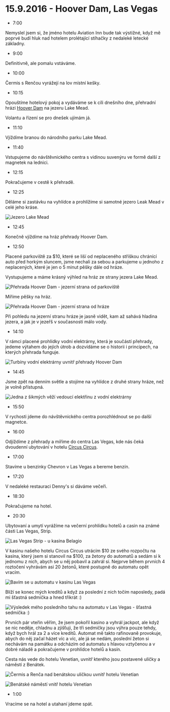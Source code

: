# 15.9.2016 - Hoover Dam, Las Vegas

   * 7:00

Nemyslel jsem si, že jméno hotelu Aviation Inn bude tak výstižné, když mě poprvé budí hluk nad hotelem prolétající stíhačky z nedaleké letecké základny.

   * 9:00

Definitivně, ale pomalu vstáváme.

   * 10:00

Čermis s Renčou vyrážejí na lov místní kešky.

   * 10:15

Opouštíme hotelový pokoj a vydáváme se k cíli dnešního dne, přehradní hrázi [Hoover Dam](https://cs.wikipedia.org/wiki/Hooverova_p%C5%99ehrada) na jezeru Lake Mead.

Volantu a řízení se pro dnešek ujímám já.

   * 11:10

Vjíždíme branou do národního parku Lake Mead.

   * 11:40

Vstupujeme do návštěvnického centra s vidinou suvenýru ve formě další z magnetek na lednici.

   * 12:15

Pokračujeme v cestě k přehradě.

   * 12:25

Děláme si zastávku na vyhlídce a prohlížíme si samotné jezero Leak Mead v celé jeho kráse.

![Jezero Lake Mead](images/20160915/20160915_123448.jpg)

   * 12:45

Konečně vjíždíme na hráz přehrady Hoover Dam.

   * 12:50

Placené parkoviště za $10, které se liší od neplaceného stříškou chránící auto před horkým sluncem, jsme nechali za sebou a parkujeme u jednoho z neplacených, které je jen o 5 minut pěšky dále od hráze.

Vystupujeme a máme krásný výhled na hráz ze strany jezera Lake Mead.

![Přehrada Hoover Dam - jezerní strana od parkoviště](images/20160915/20160915_130444.jpg)

Míříme pěšky na hráz.

![Přehrada Hoover Dam - jezerní strana od hráze](images/20160915/20160915_131929.jpg)

Při pohledu na jezerní stranu hráze je jasně vidět, kam až sahává hladina jezera, a jak je v jezeřš v současnosti málo vody.

   * 14:10

V rámci placené prohlídky vodní elektrárny, která je součástí přehrady, jedeme výtahem do jejích útrob a dozvídáme se o historii i principech, na kterých přehrada funguje.

![Turbíny vodní elektrárny uvnitř přehrady Hoover Dam](images/20160915/20160915_143638.jpg)

   * 14:45

Jsme zpět na denním světle a stojíme na vyhlídce z druhé strany hráze, než je volně přístupná.

![Jedna z šikmých věží vedoucí elektřinu z vodní elektrárny](images/20160915/20160915_150450.jpg)

   * 15:50

V rychosti jdeme do návštěvnického centra porozhlédnout se po další magnetce.

   * 16:00

Odjíždíme z přehrady a míříme do centra Las Vegas, kde nás čeká dvoudenní ubytování v hotelu [Circus Circus](https://en.wikipedia.org/wiki/Circus_Circus_Las_Vegas).

   * 17:00

Stavíme u benzinky Chevron v Las Vegas a bereme benzín.

   * 17:20

V nedaleké restauraci Denny's si dáváme večeři.

   * 18:30

Pokračujeme na hotel.

   * 20:30

Ubytovaní a umytí vyrážíme na večerní prohlídku hotelů a casin na známé části Las Vegas, Strip.

![Las Vegas Strip - u kasina Belagio](images/20160915/20160915_223708.jpg)

V kasinu našeho hotelu Circus Circus utrácím $10 ze svého rozpočtu na kasina, který jsem si stanovil na $100, za žetony do automatů a sedám si k jednomu z nich, abych se u něj pobavil a zahrál si. Nejprve během prvních 4 roztočení vyhrávám asi 20 žetonů, které postupně do automatu opět vracím.

![Bavím se u automatu v kasinu Las Vegas](images/20160915/20160915_221809.jpg)

Blíží se konec mých kreditů a když za poslední z nich točím naposledy, padá mi šťastná sedmička a hned třikrát :)

![Výsledek mého posledního tahu na automatu v Las Vegas - šťastná sedmička :)](images/20160915/20160915_222003.jpg)

Prvních pár vteřin věřím, že jsem pokořil kasino a vyhrál jackpot, ale když se nic neděje, chladnu a zjišťuji, že tři sedmičky jsou výhra pouze tehdy, když bych hrál za 2 a více kreditů. Automat mě takto rafinovaně provokuje, abych do něj začal házet víc a víc, ale já se nedám, poslední žeton si nechávám na památku a odcházím od automatu s hlavou vztyčenou a v dobré náladě a pokračujeme v prohlídce hotelů a kasín.

Cesta nás vede do hotelu Venetian, uvnitř kterého jsou postavené uličky a náměstí z Benátek.

![Čermis a Renča nad benátskou uličkou uvnitř hotelu Venetian](images/20160915/20160916_002642.jpg)

![Benátské náměstí vnitř hotelu Venetian](images/20160915/20160916_002749.jpg)

   * 1:00

Vracíme se na hotel a utahaní jdeme spát.

